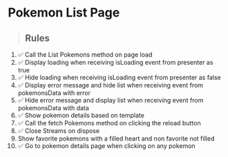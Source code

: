 # Pokemon List Page

> ## Rules
1. ✅ Call the List Pokemons method on page load
2. ✅ Display loading when receiving isLoading event from presenter as true
3. ✅ Hide loading when receiving isLoading event from presenter as false
4. ✅ Display error message and hide list when receiving event from pokemonsData with error
5. ✅ Hide error message and display list when receiving event from pokemonsData with data
6. ✅ Show pokemon details based on template
7. ✅ Call the fetch Pokemons method on clicking the reload button
8. ✅ Close Streams on dispose
9. Show favorite pokemons with a filled heart and non favorite not filled
10. ✅ Go to pokemon details page when clicking on any pokemon